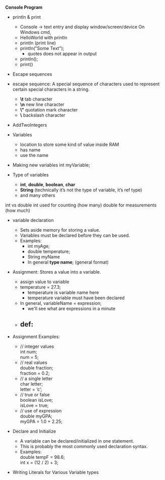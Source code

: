 **Console Program**
- println & print
	- Console -> text entry and display window/screen/device
					On Windows cmd,
    - HelloWorld with println
    - println (print line)
    - println("Some Text");
		- quotes does not appear in output
	- println();
    - print()
- Escape sequences
- escape sequence: A special sequence of characters used to represent certain special characters in a string.
	- **\t** 		tab character
	- **\n** 		new line character
	- **\\"** 		quotation mark character
	- **\\** 		backslash character

- AddTwoIntegers


- Variables
	- location to store some kind of value inside RAM
	- has name
	- use the name

- Making new variables
	int myVariable;

- Type of variables
	- **int**, **double**, **boolean**, **char**
	- **String** (technically it’s not the type of variable, it’s ref type)
	- and many others

int vs double
	int used for counting (how many)
	double for measurements (how much)

- variable declaration
	- Sets aside memory for storing a value.
	- Variables must be declared before they can be used.
	- Examples:
        - int myAge;
        - double temperature;
        - String myName
        - In general **type name**; (general format)

- Assignment: Stores a value into a variable.
    - assign value to variable
    - temperature = 27.3;
        - temperature is variable name here
        - temperature variable must have been declared
    - In general, variableName = expression;
        - we'll see what are expressions in a minute
    - def:
        -
- Assignment Examples:
    - // integer values <br>int num; <br>num = 5;
    - // real values <br> double fraction;<br>fraction = 0.2;
    - // a single letter <br> char letter; <br>letter = ‘c’;
    - // true or false <br> boolean isLove; <br> isLove = true;
    - // use of expression <br>double myGPA; <br> myGPA = 1.0 + 2.25;
- Declare and Initialize
    - A variable can be declared/initialized in one statement.
    - This is probably the most commonly used declaration syntax.
    - Examples:
        <br> double tempF = 98.6;
        <br> int x = (12 / 2) + 3;


- Writing Literals for Various Variable types






